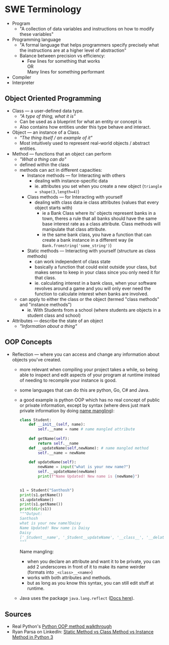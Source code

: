 # SWE Terminology

- Program  
    - "A collection of data variables and instructions on how to modify these variables"
- Programming language
    - "A formal language that helps programmers specify precisely what the instructions are at a higher level of abstraction"
    - Balance between precision vs efficiency:
        - Few lines for something that works  
        OR  
        Many lines for something performant
- Compiler
- Interpreter

## Object Oriented Programming

- Class &#8212; a user-defined data type.
    - *"A type of thing, what it is"*
    - Can be used as a blueprint for what an entity or concept is
    - Also contains how entities under this type behave and interact.
- Object &#8212; an instance of a Class.
    - *"The thing itself / an example of it"*
    - Most intuitively used to represent real-world objects / abstract entities.
- Method &#8212; functions that an object can perform
    - *"What a thing can do"*
    - defined within the class
    - methods can act in different capacities:
        - Instance methods &#8212; for Interacting with others
            - dealing with instance-specific data
            - ie. attributes you set when you create a new object (`triangle = shape(3,length=4)`)
        - Class methods &#8212; for Interacting with yourself
            - dealing with class data ie class attributes (values that every object starts with)
                - ie a Bank Class where its' objects represent banks in a town, theres a rule that all banks should have the same base interest rate as a class attribute. Class methods will manipulate that class attribute.
                - ie the same bank class, you have a function that can create a bank instance in a different way (ie `Bank.fromstring('some_string')`)
        - Static methods &#8212; Interacting with yourself (structure as class methods)
            - can work independent of class state
            - basically a function that could exist outside your class, but makes sense to keep in your class since you only need it for that class.
            - ie. calculating interest in a bank class, when your software revolves around a game and you will only ever need the function to calculate interest when banks are involved.
    - can apply to either the class or the object (termed "class methods" and "instance methods")
        - ie. With Students from a school (where students are objects in a student class and school)
- Attributes &#8212; describe the state of an object
    - *"Information about a thing"*

## OOP Concepts

- Reflection &#8212; where you can access and change any information about objects you've created.
    - more relevant when compiling your project takes a while, so being able to inspect and edit aspects of your program at runtime instead of needing to recompile your instance is good.
    - some languages that can do this are python, Go, C# and Java.
    - a good example is python OOP which has no real concept of public or private information, except by syntax (where devs just mark private information by doing [name mangling](https://www.geeksforgeeks.org/python/name-mangling-in-python/)):

        ```python
        class Student:
            def __init__(self, name):
                self.__name = name # name mangled attribute
            
            def getName(self):
                return self.__name
            def __updateName(self,newName): # name mangled method
                self.__name = newName
                
            def updateName(self):
                newName = input("what is your new name?")
                self.__updateName(newName)
                print(f"Name Updated! New name is {newName}")

            
        s1 = Student("Santhosh")
        print(s1.getName())
        s1.updateName()
        print(s1.getName())
        print(dir(s1))
        """Output:
        Santhosh
        what is your new name?Daisy
        Name Updated! New name is Daisy
        Daisy
        ['_Student__name', '_Student__updateName', '__class__', '__delattr__', '__dict__', '__dir__', '__doc__', '__eq__', '__format__', '__ge__', '__getattribute__', '__getstate__', '__gt__', '__hash__', '__init__', '__init_subclass__', '__le__', '__lt__', '__module__', '__ne__', '__new__', '__reduce__', '__reduce_ex__', '__repr__', '__setattr__', '__sizeof__', '__str__', '__subclasshook__', '__weakref__', 'getName', 'updateName']
        """
        ```

        Name mangling:

        - when you declare an attribute and want it to be private, you can add 2 underscores in front of it to make its name weirder (formats into `_<class>__<name>`)
        - works with both attributes and methods.
        - but as long as you know this syntax, you can still edit stuff at runtime.
    - Java uses the package `java.lang.reflect` ([Docs here](https://docs.oracle.com/javase/8/docs/api/java/lang/reflect/package-summary.html)).

## Sources

- Real Python's [Python OOP method walkthrough](https://realpython.com/instance-class-and-static-methods-demystified/)
- Ryan Parsa on LinkedIn: [Static Method vs Class Method vs Instance Method in Python 3](https://www.linkedin.com/pulse/static-method-vs-class-instance-python-3-ryan-parsa-kvgdc)
